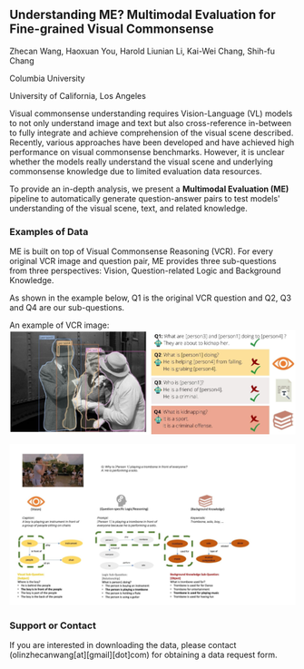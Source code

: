 ## Understanding ME? Multimodal Evaluation for Fine-grained Visual Commonsense

Zhecan Wang, Haoxuan You, Harold Liunian Li, Kai-Wei Chang, Shih-fu Chang

Columbia University

University of California, Los Angeles

 Visual commonsense understanding requires Vision-Language (VL) models to not only understand image and text but also cross-reference in-between to fully integrate and achieve comprehension of the visual scene described. Recently, various approaches have been developed and have achieved high performance on visual commonsense benchmarks. However, it is unclear whether the models really understand the visual scene and underlying commonsense knowledge due to limited evaluation data resources. 
 
To provide an in-depth analysis, we present a **Multimodal Evaluation (ME)** pipeline to automatically generate question-answer pairs to test models' understanding of the visual scene, text, and related knowledge. 

  
### Examples of Data  
  
ME is built on top of Visual Commonsense Reasoning (VCR). For every original VCR image and question pair, ME provides three sub-questions from three perspectives: Vision, Question-related Logic and Background Knowledge.

As shown in the example below, Q1 is the original VCR question and Q2, Q3 and Q4 are our sub-questions.

An example of VCR image: 
![alt text](https://github.com/ZhecanJamesWang/Multimodal-Evaluation/blob/gh-pages/example.jpg "example")


![alt text](https://github.com/ZhecanJamesWang/Multimodal-Evaluation/blob/gh-pages/example2.jpg "example2")


### Support or Contact
 
 If you are interested in downloading the data, please contact (olinzhecanwang[at][gmail][dot]com) for obtaining a data request form.
